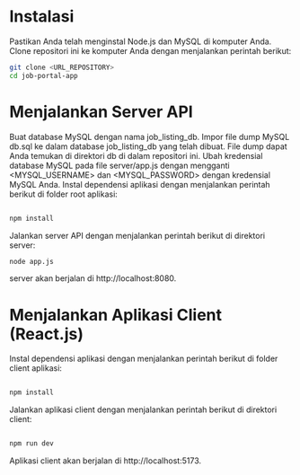 # Instalasi

Pastikan Anda telah menginstal Node.js dan MySQL di komputer Anda.
Clone repositori ini ke komputer Anda dengan menjalankan perintah berikut:

```bash
git clone <URL_REPOSITORY>
cd job-portal-app
```

# Menjalankan Server API

Buat database MySQL dengan nama job_listing_db.
Impor file dump MySQL db.sql ke dalam database job_listing_db yang telah dibuat. File dump dapat Anda temukan di direktori db di dalam repositori ini.
Ubah kredensial database MySQL pada file server/app.js dengan mengganti <MYSQL_USERNAME> dan <MYSQL_PASSWORD> dengan kredensial MySQL Anda.
Instal dependensi aplikasi dengan menjalankan perintah berikut di folder root aplikasi:

```bash

npm install

```

Jalankan server API dengan menjalankan perintah berikut di direktori server:

```bash
node app.js
```

server akan berjalan di http://localhost:8080.

# Menjalankan Aplikasi Client (React.js)

Instal dependensi aplikasi dengan menjalankan perintah berikut di folder client aplikasi:

```bash

npm install

```

Jalankan aplikasi client dengan menjalankan perintah berikut di direktori client:

```bash

npm run dev

```

Aplikasi client akan berjalan di http://localhost:5173.
